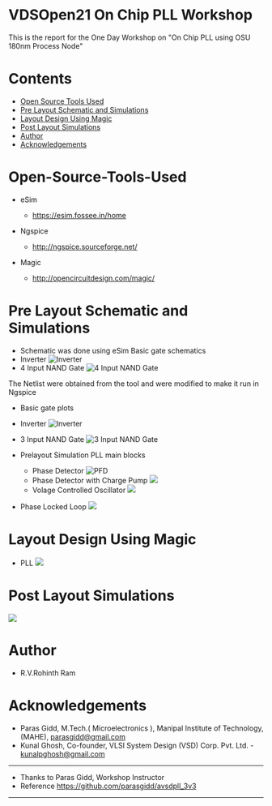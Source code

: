 # VDSOpen21 On Chip PLL Workshop

This is the report for the One Day Workshop on "On Chip PLL using OSU 180nm Process Node"

# Contents
- [Open Source Tools Used](#Open-Source-Tools-Used)
- [Pre Layout Schematic and Simulations](#Pre-Layout-Schematic-and-Simulations)
- [Layout Design Using Magic](#Layout-Design-Using-Magic)
- [Post Layout Simulations](#Post-Layout-Simulations)
- [Author](#Author)
- [Acknowledgements](#Acknowledgements)


# Open-Source-Tools-Used

- eSim 
    - https://esim.fossee.in/home

- Ngspice
    - http://ngspice.sourceforge.net/


- Magic
    - http://opencircuitdesign.com/magic/
    

# Pre Layout Schematic and Simulations
- Schematic was done using eSim
 Basic gate schematics
 - Inverter
![Inverter](assets/inverter.png)
 - 4 Input NAND Gate
![4 Input NAND Gate](assets/nand401.png)

The Netlist were obtained from the tool and were modified to make it run in Ngspice
- Basic gate plots
 - Inverter
![Inverter](assets/pre_layout_plots/basic_gates/inverter.png)
 - 3 Input NAND Gate
![3 Input NAND Gate](assets/pre_layout_plots/basic_gates/nand301.png)


- Prelayout Simulation PLL main blocks
	- Phase Detector
	![PFD](assets/pre_layout_plots/pfd.png)
	- Phase Detector with Charge Pump
	![](assets/pre_layout_plots/pfd_with_cp.png)
	- Volage Controlled Oscillator
	![](assets/pre_layout_plots/vco.png)
	
- Phase Locked Loop
![](assets/pre_layout_plots/pll.png)

# Layout Design Using Magic
 - PLL
 ![](assets/layout/pll.png)
 

# Post Layout Simulations
 ![](assets/post_layout_plots/pll.png)


# Author
- R.V.Rohinth Ram

# Acknowledgements
- Paras Gidd, M.Tech.( Microelectronics ), Manipal Institute of Technology,(MAHE), parasgidd@gmail.com
- Kunal Ghosh, Co-founder, VLSI System Design (VSD) Corp. Pvt. Ltd. - kunalpghosh@gmail.com

---
 * Thanks to Paras Gidd, Workshop Instructor
 * Reference https://github.com/parasgidd/avsdpll_3v3
---


